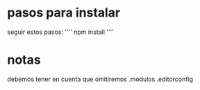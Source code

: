 # pasos para instalar
seguir estos pasos:
''''
npm install
''''
# notas
debemos tener en cuenta que omitiremos 
.modulos
.editorconfig
